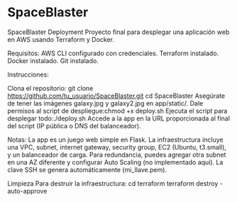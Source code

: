 # SpaceBlaster
SpaceBlaster Deployment
   Proyecto final para desplegar una aplicación web en AWS usando Terraform y Docker.
   
Requisitos:
AWS CLI configurado con credenciales.
Terraform instalado.
Docker instalado.
Git instalado.

Instrucciones:

Clona el repositorio: git clone https://github.com/tu_usuario/SpaceBlaster.git
cd SpaceBlaster
Asegúrate de tener las imágenes galaxy.jpg y galaxy2.jpg en app/static/.
Dale permisos al script de despliegue:chmod +x deploy.sh
Ejecuta el script para desplegar todo:./deploy.sh
Accede a la app en la URL proporcionada al final del script (IP pública o DNS del balanceador).

Notas:
La app es un juego web simple en Flask.
La infraestructura incluye una VPC, subnet, internet gateway, security group, EC2 (Ubuntu, t3.small), y un balanceador de carga.
Para redundancia, puedes agregar otra subnet en una AZ diferente y configurar Auto Scaling (no implementado aquí).
La clave SSH se genera automáticamente (mi_llave.pem).

Limpieza
   Para destruir la infraestructura:
cd terraform
terraform destroy -auto-approve

